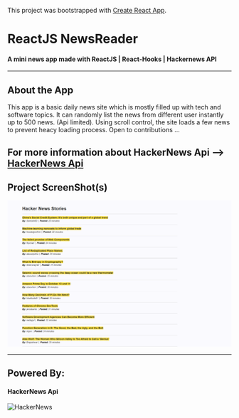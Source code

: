 This project was bootstrapped with [Create React App](https://github.com/facebook/create-react-app).


# ReactJS NewsReader

#### A mini news app made with ReactJS | React-Hooks | Hackernews API #####

--- 

## About the App

This app is a basic daily news site which is mostly filled up with tech and software topics. It can randomly list the news from different user instantly up to 500 news. (Api limited). Using scroll control, the site loads a few news to prevent heacy loading process. Open to contributions ...  

For more information about HackerNews Api --> [HackerNews Api](https://github.com/HackerNews/API)
---

## Project ScreenShot(s)

![MainPage](https://github.com/Bgstatic/ReactJS-NewsReader/blob/master/img/MainPage.png)

---

## Powered By:

 #### HackerNews Api
 
 ![HackerNews](https://d3nb9u6x572n0.cloudfront.net/packs/media/images/logo-hn-search-a822432b.png)
